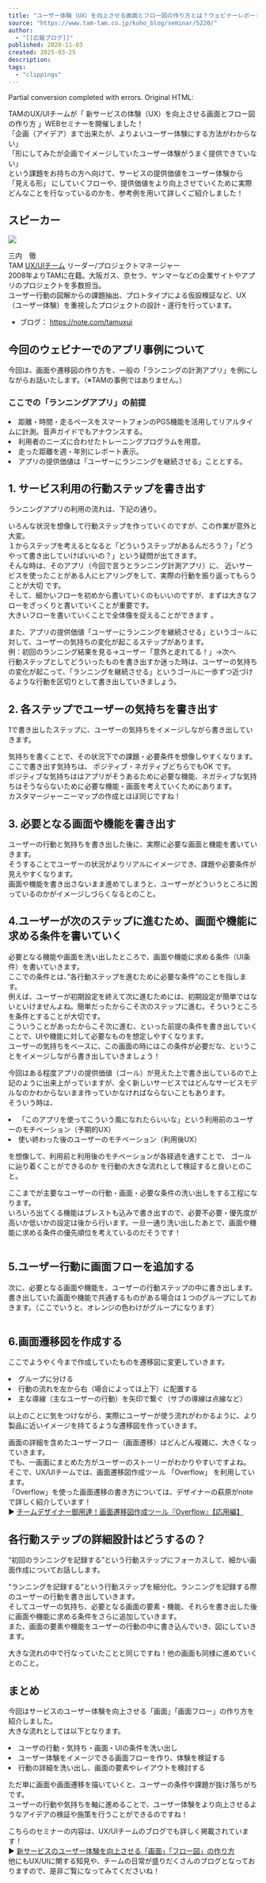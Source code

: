 ```yaml
---
title: "ユーザー体験（UX）を向上させる画面とフロー図の作り方とは？ウェビナーレポート"
source: "https://www.tam-tam.co.jp/koho_blog/seminar/5220/"
author:
  - "[[広報ブログ]]"
published: 2020-11-03
created: 2025-03-25
description:
tags:
  - "clippings"
---
```

Partial conversion completed with errors. Original HTML:

<article><p><img src="https://www.tam-tam.co.jp/koho_blog/wp-content/uploads/2020/10/4daf3610903a38ac67bbc93f3f3083e4.png" alt=""> <br> TAMのUX/UIチームが「 <span>新サービスの体験（UX）を向上させる画面とフロー図の作り方</span> 」WEBセミナーを開催しました！ <br> 「企画（アイデア）まで出来たが、よりよいユーザー体験にする方法がわからない」 <br> 「形にしてみたが企画でイメージしていたユーザー体験がうまく提供できていない」 <br> という課題をお持ちの方へ向けて、サービスの提供価値をユーザー体験から <span>「見える形」</span> にしていくフローや、提供価値をより向上させていくために実際どんなことを行なっているのかを、参考例を用いて詳しくご紹介しました！</p> <h2>スピーカー</h2> <div><img src="https://www.tam-tam.co.jp/koho_blog/wp-content/uploads/2020/10/service_leader_04.png"> <p><span>三内　徹</span> <br> TAM <a href="https://www.tam-tam.co.jp/ux/">UX/UIチーム</a> リーダー/プロジェクトマネージャー <br> 2008年よりTAMに在籍。大阪ガス、京セラ、ヤンマーなどの企業サイトやアプリのプロジェクトを多数担当。 <br> ユーザー行動の図解からの課題抽出、プロトタイプによる仮設検証など、UX（ユーザー体験）を重視したプロジェクトの設計・遂行を行っています。</p> <ul><li>ブログ： <a href="https://note.com/tamuxui">https://note.com/tamuxui</a></li></ul></div> <h2>今回のウェビナーでのアプリ事例について</h2> <p>今回は、画面や遷移図の作り方を、一般の「ランニングの計測アプリ」を例にしながらお話いたします。（※TAMの事例ではありません。）</p> <h3>ここでの「ランニングアプリ」の前提</h3> <li>距離・時間・走るペースをスマートフォンのPGS機能を活用してリアルタイムに計測。音声ガイドでもアナウンスする。</li> <li>利用者のニーズに合わせたトレーニングプログラムを用意。</li> <li>走った距離を週・年別にレポート表示。</li> <li>アプリの提供価値は「ユーザーにランニングを継続させる」こととする。</li> <h2>1. サービス利用の行動ステップを書き出す</h2> <p>ランニングアプリの利用の流れは、下記の通り。</p> <p><img src="https://www.tam-tam.co.jp/koho_blog/wp-content/uploads/2020/10/e42abd050b5d4361845876591b30cc51.png" alt=""> <br> いろんな状況を想像して行動ステップを作っていくのですが、この作業が意外と大変。 <br> １からステップを考えるとなると「どういうステップがあるんだろう？」「どうやって書き出していけばいいの？」という疑問が出てきます。 <br> そんな時は、そのアプリ（今回で言うとランニング計測アプリ）に、 <span>近いサービスを使ったことがある人にヒアリングをして、実際の行動を振り返ってもらうことが大切</span> です。 <br> そして、細かいフローを初めから書いていくのもいいのですが、まずは大きなフローをざっくりと書いていくことが重要です。 <br> <span>大きいフローを書いていくことで全体像を捉えることができます</span> 。</p> <p><img src="https://www.tam-tam.co.jp/koho_blog/wp-content/uploads/2020/10/screenshot01-1.png" alt=""> <br> また、アプリの提供価値「ユーザーにランニングを継続させる」というゴールに対して、ユーザーの気持ちの変化が起こるステップがあります。 <br> 例：初回のランニング結果を見る→ユーザー「意外と走れてる！」→次へ <br> 行動ステップとしてどういったものを書き出すか迷った時は、ユーザーの気持ちの変化が起こって、「ランニングを継続させる」というゴールに一歩ずつ近づけるような行動を区切りとして書き出していきましょう。</p> <h2>2. 各ステップでユーザーの気持ちを書き出す</h2> <p>1で書き出したステップに、ユーザーの気持ちをイメージしながら書き出していきます。</p> <p><img src="https://www.tam-tam.co.jp/koho_blog/wp-content/uploads/2020/10/screenshot02-1.png" alt=""> <br> 気持ちを書くことで、その状況下での課題・必要条件を想像しやすくなります。 <br> ここで書き出す気持ちは、 <span>ポジティブ・ネガティブどちらでもOK</span> です。 <br> ポジティブな気持ちははアプリがそうあるために必要な機能、ネガティブな気持ちはそうならないために必要な機能・画面を考えていくためにあります。 <br> カスタマージャーニーマップの作成とほぼ同じですね！</p> <h2>3. 必要となる画面や機能を書き出す</h2> <p><img src="https://www.tam-tam.co.jp/koho_blog/wp-content/uploads/2020/10/screenshot04.png" alt=""> <br> ユーザーの行動と気持ちを書き出した後に、実際に必要な画面と機能を書いていきます。 <br> そうすることでユーザーの状況がよりリアルにイメージでき、課題や必要条件が見えやすくなります。 <br> 画面や機能を書き出さないまま進めてしまうと、ユーザーがどういうところに困っているのかがイメージしづらくなるとのこと。</p> <h2>4.ユーザーが次のステップに進むため、画面や機能に求める条件を書いていく</h2> <p>必要となる機能や画面を洗い出したところで、画面や機能に求める条件（UI条件）を書いていきます。 <br> ここでの条件とは、”各行動ステップを進むために必要な条件”のことを指します。 <br> 例えば、ユーザーが初期設定を終えて次に進むためには、初期設定が簡単ではないといけませんよね。簡単だったからこそ次のステップに進む。そういうところを条件とすることが大切です。 <br> こういうことがあったからこそ次に進む、といった前提の条件を書き出していくことで、UIや機能に対して必要なものを想定しやすくなります。 <br> ユーザーの気持ちをベースに、この画面の時にはこの条件が必要だな、ということをイメージしながら書き出していきましょう！</p> <p><img src="https://www.tam-tam.co.jp/koho_blog/wp-content/uploads/2020/10/screenshot03.png" alt=""> <br> 今回はある程度アプリの提供価値（ゴール）が見えた上で書き出しているので上記のように出来上がっていますが、全く新しいサービスではどんなサービスモデルなのかわからないまま作っていかなければならないこともあります。 <br> そういう時は、</p> <li>「このアプリを使ってこういう風になれたらいいな」という利用前のユーザーのモチベーション（予期的UX）</li> <li>使い終わった後のユーザーのモチベーション（利用後UX）</li> <p>を想像して、利用前と利用後のモチベーションが各経過を通すことで、 <span>ゴールに辿り着くことができるのか</span> を行動の大きな流れとして検証すると良いとのこと。</p> <p>ここまでが主要なユーザーの行動・画面・必要な条件の洗い出しをする工程になります。 <br> いろいろ出てくる機能はブレストも込みで書き出すので、必要不必要・優先度が高いか低いかの設定は後から行います。一旦一通り洗い出したあとで、画面や機能に求める条件の優先順位を考えているのだそうです！</p> <p><img src="https://www.tam-tam.co.jp/koho_blog/wp-content/uploads/2020/10/screenshot05.png" alt=""></p> <h2>5.ユーザー行動に画面フローを追加する</h2> <p>次に、必要となる画面や機能を、ユーザーの行動ステップの中に書き出します。 <br> 書き出していた画面や機能で共通するものがある場合は１つのグループにしておきます。（ここでいうと、オレンジの色わけがグループになります）</p> <p><img src="https://www.tam-tam.co.jp/koho_blog/wp-content/uploads/2020/10/screenshot06.png" alt=""></p> <h2>6.画面遷移図を作成する</h2> <p>ここでようやく今まで作成していたものを遷移図に変更していきます。</p> <li>グループに分ける</li> <li>行動の流れを左から右（場合によっては上下）に配置する</li> <li>主な導線（主なユーザーの行動）を矢印で繋ぐ（サブの導線は点線など）</li> <p>以上のことに気をつけながら、実際にユーザーが使う流れがわかるように、より製品に近いイメージを持てるような遷移図を作っていきます。</p> <p><img src="https://www.tam-tam.co.jp/koho_blog/wp-content/uploads/2020/10/screenshot07.png" alt=""> <br> 画面の詳細を含めたユーザーフロー（画面遷移）はどんどん複雑に、大きくなっていきます。 <br> でも、一画面にまとめた方がユーザーのストーリーがわかりやすいですよね。 <br> そこで、UX/UIチームでは、画面遷移図作成ツール <span>「Overflow」</span> を利用しています。 <br> <span>「Overflow」を使った画面遷移の書き方については、デザイナーの萩原がnoteで詳しく紹介しています！</span> <br> ▶︎ <a href="https://note.com/tamuxui/n/n89e4f0ff4943">チームデザイナー御用達！画面遷移図作成ツール『Overflow』【応用編】</a></p> <h2>各行動ステップの詳細設計はどうするの？</h2> <p>“初回のランニングを記録する”という行動ステップにフォーカスして、細かい画面作成についてお話しします。</p> <p><img src="https://www.tam-tam.co.jp/koho_blog/wp-content/uploads/2020/10/screenshot08.png" alt=""> <br> “ランニングを記録する”という行動ステップを細分化。ランニングを記録する際のユーザーの行動を書き出していきます。 <br> そしてユーザーの気持ち、必要となる画面の要素・機能、それらを書き出した後に画面や機能に求める条件をさらに追加していきます。 <br> また、画面の要素や機能をユーザーの行動の中に書き込んでいき、図にしていきます。</p> <p><img src="https://www.tam-tam.co.jp/koho_blog/wp-content/uploads/2020/10/screenshot09.png" alt=""> <br> 大きな流れの中で行なっていたことと同じですね！他の画面も同様に進めていくとのこと。</p> <h2>まとめ</h2> <p>今回はサービスのユーザー体験を向上させる「画面」「画面フロー」の作り方を紹介しました。 <br> 大きな流れとしては以下となります。</p> <li>ユーザの行動・気持ち・画面・UIの条件を洗い出し</li> <li>ユーザー体験をイメージできる画面フローを作り、体験を検証する</li> <li>行動の詳細を洗い出し、画面の要素やレイアウトを検討する</li> <p>ただ単に画面や画面遷移を描いていくと、ユーザーの条件や課題が抜け落ちがちです。 <br> ユーザーの行動や気持ちを軸に進めることで、ユーザー体験をより向上させるようなアイデアの検証や施策を行うことができるのですね！</p> <p><span>こちらのセミナーの内容は、UX/UIチームのブログでも詳しく掲載されています！</span> <br> ▶︎ <a href="https://note.com/tamuxui/n/n942261c6ebb2">新サービスのユーザー体験を向上させる「画面」「フロー図」の作り方</a> <br> 他にもUX/UIに関する知見や、チームの日常が盛りだくさんのブログとなっておりますので、是非ご覧になってみてくださいね！</p></article>